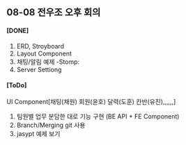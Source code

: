 ## 08-08 전우조 오후 회의
#### [DONE]
1. ERD, Stroyboard
2. Layout Component
3. 채팅/알림 예제 -Stomp:
4. Server Settiong

#### [ToDo]

UI Component[채팅(채원) 회원(윤호) 달력(도훈) 칸반(유진),,,,,,]
1. 팀원별 업무 분담한 대로 기능 구현 (BE API + FE Component)
2. Branch/Merging git 사용
3. jasypt 예제 보기
